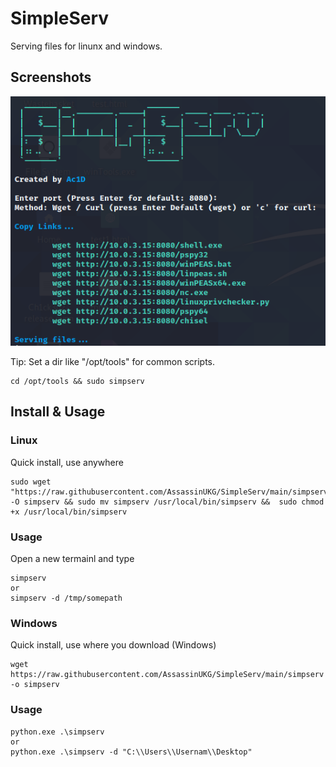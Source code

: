 # SimpleServ

Serving files for linunx and windows.


## Screenshots

![](/assets/simserv1.png)

Tip: 
Set a dir like "/opt/tools" for common scripts. 
```
cd /opt/tools && sudo simpserv
```

## Install & Usage
### Linux
Quick install, use anywhere
```
sudo wget "https://raw.githubusercontent.com/AssassinUKG/SimpleServ/main/simpserv" -O simpserv && sudo mv simpserv /usr/local/bin/simpserv &&  sudo chmod +x /usr/local/bin/simpserv
```
### Usage
Open a new termainl and type
```
simpserv
or
simpserv -d /tmp/somepath
```


### Windows
Quick install, use where you download (Windows)
```
wget https://raw.githubusercontent.com/AssassinUKG/SimpleServ/main/simpserv -o simpserv
```

### Usage
```
python.exe .\simpserv
or
python.exe .\simpserv -d "C:\\Users\\Usernam\\Desktop"
```
